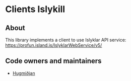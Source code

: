 # Clients Islykill

## About

This library implements a client to use Islyklar API service:
https://profun.island.is/IslyklarWebService/v5/

## Code owners and maintainers

- [Hugmiðjan](https://github.com/orgs/island-is/teams/hugsmidjan/members)
